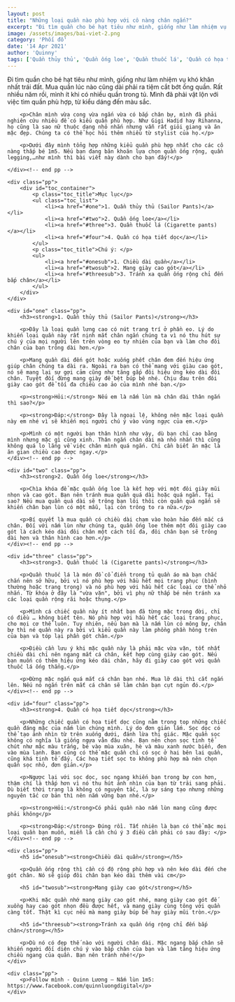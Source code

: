 ```yaml
---
layout: post
title: "Những loại quần nào phù hợp với cô nàng chân ngắn?"
excerpt: "Đi tìm quần cho bé hạt tiêu như mình, giống như làm nhiệm vụ khó khăn nhất trái đất. Mua quần lúc nào cũng dài phải ra tiệm cắt bớt ống quần. Rất nhiều năm rồi, mình ít khi có nhiều quần trong tủ. Mình đã phải vật lộn với việc tìm quần phù hợp, từ kiểu dáng đến màu sắc."
image: /assets/images/bai-viet-2.png
category: 'Phối đồ'
date: '14 Apr 2021'
author: 'Quinny'
tags: ['Quần thủy thủ', 'Quần ống loe', 'Quần thuốc lá', 'Quần có họa tiết dọc', 'Bốt lông']
---
```


<div class="blog-content">
    <div class="pp">
        <p>Đi tìm quần cho bé hạt tiêu như mình, giống như làm nhiệm vụ khó khăn nhất trái đất. Mua quần lúc nào cũng dài phải ra tiệm cắt bớt ống quần. Rất nhiều năm rồi, mình ít khi có nhiều quần trong tủ. Mình đã phải vật lộn với việc tìm quần phù hợp, từ kiểu dáng đến màu sắc.</p>

        <p>Chân mình vừa cong vừa ngắn vừa có bắp chân bự, mình đã phải nghiên cứu nhiều để có kiểu quần phù hợp. Như Gigi Hadid hay Rihanna, họ cũng là sao nữ thuộc dạng nhỏ nhắn nhưng vẫn rất giỏi giang và ăn mặc đẹp. Chúng ta có thể học hỏi thêm nhiều từ stylist của họ.</p>

        <p>Dưới đây mình tổng hợp những kiểu quần phù hợp nhất cho các cô nàng thấp bé 1m5. Nếu bạn đang băn khoăn lựa chọn quần ống rộng, quần legging,…như mình thì bài viết này dành cho bạn đấy!</p>

    </div><!-- end pp -->

    <div class="pp">
        <div id="toc_container">
            <p class="toc_title">Mục lục</p>
            <ul class="toc_list">
                <li><a href="#one">1. Quần thủy thủ (Sailor Pants)</a></li>
                <li><a href="#two">2. Quần ống loe</a></li>
                <li><a href="#three">3. Quần thuốc lá (Cigarette pants)</a></li>
                <li><a href="#four">4. Quần có họa tiết dọc</a></li>
            </ul>
            <p class="toc_title">Chú ý: </p>
            <ul>
                <li><a href="#onesub">1. Chiều dài quần</a></li>
                <li><a href="#twosub">2. Mang giày cao gót</a></li>
                <li><a href="#threesub">3. Tránh xa quần ống rộng chỉ đến bắp chân</a></li>
            </ul>
        </div>
    </div>

    <div id="one" class="pp">
        <h3><strong>1. Quần thủy thủ (Sailor Pants)</strong></h3>

        <p>Đây là loại quần lưng cao có nút trang trí ở phần eo. Lý do khiến loại quần này rất nịnh mắt chân ngắn chúng ta vì nó thu hút sự chú ý của mọi người lên trên vòng eo tự nhiên của bạn và làm cho đôi chân của bạn trông dài hơn.</p>

        <p>Mang quần dài đến gót hoặc xuống phết chân đem đến hiệu ứng giúp chân chúng ta dài ra. Ngoài ra bạn có thể mang với giàu cao gót, nó sẽ mang lại sự gợi cảm cũng như tăng gấp đôi hiệu ứng kéo dài đôi chân. Tuyệt đối đừng mang giày đế bệt búp bê nhé. Chịu đau trên đôi giày cao gót để tối đa chiều cao ảo của mình nhé bạn.</p>

        <p><strong>Hỏi:</strong> Nếu em là nấm lùn mà chân dài thân ngắn thì sao?</p>

        <p><strong>Đáp:</strong> Đây là ngoại lệ, không nên mặc loại quần này em nhé vì sẽ khiến mọi người chú ý vào vùng ngực của em.</p>

        <p>Mình có một người bạn thân hình như vậy, dù bạn chỉ cao bằng mình nhưng mặc gì cũng xinh. Thân ngắn chân dài mà nhỏ nhắn thì cũng không quá lo lắng về việc chân mình quá ngắn. Chỉ cần biết ăn mặc là ăn gian chiều cao được ngay.</p>
    </div><!-- end pp -->

    <div id="two" class="pp">
        <h3><strong>2. Quần ống loe</strong></h3>

        <p>Chìa khóa để mặc quần ống loe là kết hợp với một đôi giày mũi nhọn và cao gót. Bạn nên tránh mua quần quá dài hoặc quá ngắn. Tại sao? Nếu mua quần quá dài sẽ trông bạn lôi thôi còn quần quá ngắn sẽ khiến chân bạn lùn có một mẫu, lại còn trông to ra nữa.</p>

        <p>Bí quyết là mua quần có chiều dài chạm vào hoàn hảo đến mắc cá chân. Đối với nấm lùn như chúng ta, quần ống loe thêm một đôi giày cao gót là cách kéo dài đôi chân một cách tối đa, đôi chân bạn sẽ trông dài hơn và thân hình cao hơn.</p>
    </div><!-- end pp -->

    <div id="three" class="pp">
        <h3><strong>3. Quần thuốc lá (Cigarette pants)</strong></h3>

        <p>Quần thuốc lá là món đồ cổ điển trong tủ quần áo mà bạn chắc chắn nên sở hữu, bởi vì nó phù hợp với hầu hết mọi trang phục (bình thường hoặc trang trọng) và nó phù hợp với hầu hết các loại cơ thể nhỏ nhắn. Từ khóa ở đây là "vừa vặn", bởi vì phụ nữ thấp bé nên tránh xa các loại quần rộng rãi hoặc thụng.</p>

        <p>Mình cá chiếc quần này ít nhất bạn đã từng mặc trong đời, chỉ có điều … không biết tên. Nó phù hợp với hầu hết các loại trang phục, cho mọi cơ thể luôn. Tuy nhiên, nếu bạn mà là nấm lùn có mông bự, chân bự thì né quần này ra bởi vì kiểu quần này làm phồng phần hông trên của bạn và tóp lại phần gót chân.</p>

        <p>Điều cần lưu ý khi mặc quần này là phải mặc vừa vặn, tốt nhất chiều dài chỉ nên ngang mắt cá chân, kết hợp cùng giày cao gót. Nếu bạn muốn có thêm hiệu ứng kéo dài chân, hãy đi giày cao gót với quần thuốc lá ống thẳng.</p>

        <p>Đừng mặc ngắn quá mắt cá chân bạn nhé. Mua lỡ dài thì cắt ngắn lên. Nếu nó ngắn trên mắt cá chân sẽ làm chân bạn cụt ngủn đó.</p>
    </div><!-- end pp -->

    <div id="four" class="pp">
        <h3><strong>4. Quần có họa tiết dọc</strong></h3>

        <p>Những chiếc quần có họa tiết dọc cũng nằm trong top những chiếc quần đáng mặc của nấm lùn chúng mình. Lý do đơn giản lắm. Sọc dọc có thể tạo ánh nhìn từ trên xuống dưới, đánh lừa thị giác. Mặc quần sọc không có nghĩa là giống ngựa vằn đâu nhé. Bạn nên chọn sọc tinh tế chút như mặc màu trắng, bé vào mùa xuân, hè và màu xanh nước biển, đen vào mùa lạnh. Bạn cũng có thể mặc quần chỉ có sọc ở hai bên lai quần, cũng khá tinh tế đấy. Các hoạ tiết sọc to không phù hợp mà nên chọn quần sọc nhỏ, đơn giản.</p>

        <p>Ngược lại với sọc dọc, sọc ngang khiến bạn trong bự con hơn, thậm chí là thấp hơn vì nó thu hút ánh nhìn của bạn từ trái sang phải. Dù biết thời trang là không có nguyên tắc, là sự sáng tạo nhưng những nguyên tắc cơ bản thì nên nắm vững bạn nhé.</p>

        <p><strong>Hỏi:</strong>Có phải quần nào nấm lùn mang cũng được phải không</p>

        <p><strong>Đáp:</strong> Đúng rồi. Tất nhiên là bạn có thể mặc mọi loại quần bạn muốn, miễn là cần chú ý 3 điều cần phải có sau đây: </p>
    </div><!-- end pp -->

    <div class="pp">
        <h5 id="onesub"><strong>Chiều dài quần</strong></h5>

        <p>Quần ống rộng thì cần có độ rộng phù hợp và nên kéo dài đến che gót chân. Nó sẽ giúp đôi chân bạn kéo dài thêm vài cm</p>

        <h5 id="twosub"><strong>Mang giày cao gót</strong></h5>

        <p>Khi mặc quần nhớ mang giày cao gót nhé, mang giày cao gót đế xuồng hay cao gót nhọn đều được hết, và mang giày cùng tông với quần càng tốt. Thật kì cục nếu mà mang giày búp bê hay giày mũi tròn.</p>

        <h5 id="threesub"><strong>Tránh xa quần ống rộng chỉ đến bắp chân</strong></h5>

        <p>Dù nó có đẹp thế nào với người chân dài. Mặc ngang bắp chân sẽ khiến người đối diện chú ý vào bắp chân của bạn và làm tăng hiệu ứng chiều ngang của quần. Bạn nên tránh nhé!</p>
    </div>

    <div class="pp">
        <p>Follow mình - Quinn Lương – Nấm lùn 1m5: https://www.facebook.com/quinnluongdigital</p>
    </div>
</div><!-- end content -->